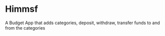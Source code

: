 # Himmsf
A Budget App that adds categories, deposit, withdraw, transfer funds to and from the categories
